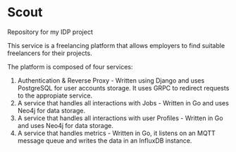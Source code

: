 # Scout
Repository for my IDP project

This service is a freelancing platform that allows employers to find suitable freelancers for their projects. 

The platform is composed of four services: 
1. Authentication & Reverse Proxy - Written using Django and uses PostgreSQL for user accounts storage. It uses GRPC to redirect requests to the appropiate service.
2. A service that handles all interactions with Jobs - Written in Go and uses Neo4j for data storage.
3. A service that handles all interactions with user Profiles - Written in Go and uses Neo4j for data storage.
4. A service that handles metrics - Written in Go, it listens on an MQTT message queue and writes the data in an InfluxDB instance.
